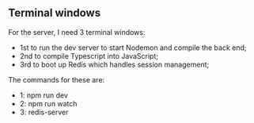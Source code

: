## Terminal windows

For the server, I need 3 terminal windows:

- 1st to run the dev server to start Nodemon and compile the back end;
- 2nd to compile Typescript into JavaScript;
- 3rd to boot up Redis which handles session management;

The commands for these are:

- 1: npm run dev
- 2: npm run watch
- 3: redis-server
